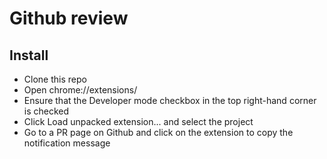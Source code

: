 # Github review

## Install

 - Clone this repo
 - Open chrome://extensions/
 - Ensure that the Developer mode checkbox in the top right-hand corner is checked
 - Click Load unpacked extension... and select the project
 - Go to a PR page on Github and click on the extension to copy the notification message
